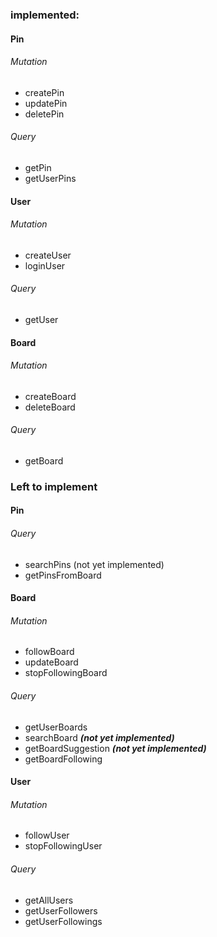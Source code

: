 ### implemented:
#### Pin
###### Mutation
- createPin
- updatePin
- deletePin
###### Query
- getPin
- getUserPins
#### User
###### Mutation
- createUser
- loginUser
###### Query
- getUser

#### Board
###### Mutation
- createBoard
- deleteBoard
###### Query
- getBoard

### Left to implement
#### Pin
###### Query
- searchPins (not yet implemented)
- getPinsFromBoard

#### Board
###### Mutation
- followBoard
- updateBoard
- stopFollowingBoard
###### Query
- getUserBoards
- searchBoard ***(not yet implemented)***
- getBoardSuggestion ***(not yet implemented)***
- getBoardFollowing

#### User
###### Mutation
- followUser
- stopFollowingUser
###### Query
- getAllUsers
- getUserFollowers
- getUserFollowings

